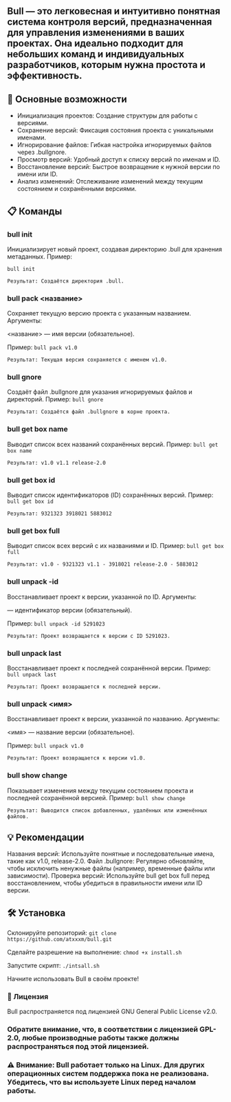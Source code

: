 ## Bull — это легковесная и интуитивно понятная система контроля версий, предназначенная для управления изменениями в ваших проектах. Она идеально подходит для небольших команд и индивидуальных разработчиков, которым нужна простота и эффективность.

## 🚀 Основные возможности

- Инициализация проектов: Создание структуры для работы с версиями.
- Сохранение версий: Фиксация состояния проекта с уникальными именами.
- Игнорирование файлов: Гибкая настройка игнорируемых файлов через .bullgnore.
- Просмотр версий: Удобный доступ к списку версий по именам и ID.
- Восстановление версий: Быстрое возвращение к нужной версии по имени или ID.
- Анализ изменений: Отслеживание изменений между текущим состоянием и сохранёнными версиями.


## 📋 Команды
### bull init
Инициализирует новый проект, создавая директорию .bull для хранения метаданных.
Пример:

`bull init`

`Результат: Создаётся директория .bull.`

### bull pack <название>
Сохраняет текущую версию проекта с указанным названием.
Аргументы:

<название> — имя версии (обязательное).

Пример:
`bull pack v1.0`

`Результат: Текущая версия сохраняется с именем v1.0.`

### bull gnore
Создаёт файл .bullgnore для указания игнорируемых файлов и директорий.
Пример:
`bull gnore`

`Результат: Создаётся файл .bullgnore в корне проекта.`

### bull get box name
Выводит список всех названий сохранённых версий.
Пример:
`bull get box name`

`Результат:
v1.0
v1.1
release-2.0`


### bull get box id
Выводит список идентификаторов (ID) сохранённых версий.
Пример:
`bull get box id`

`Результат:
9321323
3918021
5883012`


### bull get box full
Выводит список всех версий с их названиями и ID.
Пример:
`bull get box full`

`Результат:
v1.0 - 9321323
v1.1 - 3918021
release-2.0 - 5883012`


### bull unpack -id <id>
Восстанавливает проект к версии, указанной по ID.
Аргументы:

<id> — идентификатор версии (обязательный).

Пример:
`bull unpack -id 5291023`

`Результат: Проект возвращается к версии с ID 5291023.`

### bull unpack last
Восстанавливает проект к последней сохранённой версии.
Пример:
`bull unpack last`

`Результат: Проект возвращается к последней версии.`

### bull unpack <имя>
Восстанавливает проект к версии, указанной по названию.
Аргументы:

<имя> — название версии (обязательное).

Пример:
`bull unpack v1.0`

`Результат: Проект возвращается к версии v1.0.`

### bull show change
Показывает изменения между текущим состоянием проекта и последней сохранённой версией.
Пример:
`bull show change`

`Результат: Выводится список добавленных, удалённых или изменённых файлов.`

## 💡 Рекомендации

Названия версий: Используйте понятные и последовательные имена, такие как v1.0, release-2.0.
Файл .bullgnore: Регулярно обновляйте, чтобы исключить ненужные файлы (например, временные файлы или зависимости).
Проверка версий: Используйте bull get box full перед восстановлением, чтобы убедиться в правильности имени или ID версии.


## 🛠 Установка

Склонируйте репозиторий: `git clone https://github.com/atxxxm/bull.git`

Сделайте разрешение на выполнение: `chmod +x install.sh`

Запустите скрипт: `./intsall.sh`

Начните использовать Bull в своём проекте!


### 📄 Лицензия
Bull распространяется под лицензией GNU General Public License v2.0.

### Обратите внимание, что, в соответствии с лицензией GPL-2.0, любые производные работы также должны распространяться под этой лицензией.


### ⚠️ **Внимание**: Bull работает **только на Linux**. Для других операционных систем поддержка пока не реализована. Убедитесь, что вы используете Linux перед началом работы.
